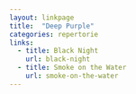 ```yaml
---
layout: linkpage
title:  "Deep Purple"
categories: repertorie
links:
  - title: Black Night
    url: black-night
  - title: Smoke on the Water
    url: smoke-on-the-water
---
```


